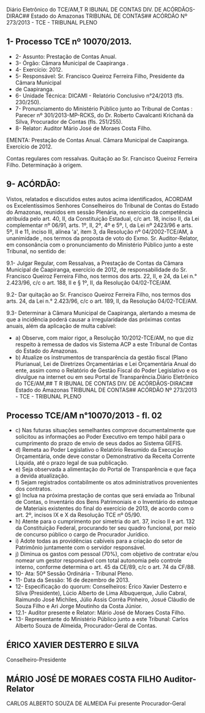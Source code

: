 Diário Eletrônico do TCE/AM,T R IBUNAL DE CONTAS DIV. DE ACÓRDÃOS-DIRAC## Estado do Amazonas TRIBUNAL DE CONTAS## ACÓRDÃO Nº 273/2013 - TCE - TRIBUNAL PLENO

## 1- Processo TCE nº 10070/2013.

- 2- Assunto: Prestação de Contas Anual.
- 3- Órgão: Câmara Municipal de Caapiranga .
- 4- Exercício: 2012.
- 5- Responsável: Sr. Francisco Queiroz Ferreira Filho, Presidente  da Câmara Municipal
- de Caapiranga.
- 6- Unidade Técnica: DICAMI - Relatório Conclusivo n°24/2013 (fls. 230/250).
- 7-  Pronunciamento  do Ministério  Público  junto  ao Tribunal  de  Contas :  Parecer  nº 301/2013-MP-RCKS, do Dr. Roberto Cavalcanti Krichanã da Silva, Procurador de Contas (fls. 251/255).
- 8- Relator: Auditor Mário José de Moraes Costa Filho.

EMENTA: Prestação  de  Contas  Anual.  Câmara Municipal de Caapiranga. Exercício de 2012.

Contas  regulares  com  ressalvas. Quitação  ao  Sr. Francisco  Queiroz  Ferreira  Filho.  Determinação  à origem.

## 9- ACÓRDÃO:

Vistos, relatados e discutidos estes autos acima identificados,  ACORDAM os Excelentíssimos  Senhores  Conselheiros  do  Tribunal  de  Contas  do  Estado  do Amazonas, reunidos em sessão Plenária, no exercício da competência atribuída pelo art. 40, II, da Constituição Estadual, c/c art. 18, inciso II, da Lei complementar nº 06/91, arts. 1º,  II,  2º,  4º  e  5º,  I,  da  Lei  nº  2423/96  e  arts.  5º,  II  e  11,  inciso  III,  alínea  'a',  item  3,  da Resolução  nº  04/2002-TCE/AM, à  unanimidade ,  nos  termos  da  proposta  de  voto  do Exmo. Sr. Auditor-Relator, em consonância com o pronunciamento do Ministério Público junto a este Tribunal, no sentido de:

9.1- Julgar Regular, com Ressalvas, a Prestação de Contas da Câmara Municipal  de  Caapiranga,  exercício  de  2012,  de  responsabilidade  do  Sr.  Francisco Queiroz Ferreira Filho, nos termos dos arts. 22, II, e 24, da Lei n.° 2.423/96, c/c o art. 188, II e § 1º, II, da Resolução 04/02-TCE/AM.

9.2- Dar quitação ao Sr. Francisco Queiroz Ferreira Filho, nos termos dos arts. 24, da Lei n.° 2.423/96, c/c o art. 189, II, da Resolução 04/02-TCE/AM.

9.3- Determinar à  Câmara Municipal  de Caapiranga, alertando a mesma de que a incidência poderá causar a irregularidade das próximas contas anuais, além da aplicação de multa cabível:

- a) Observe, com maior rigor, a Resolução 10/2012-TCE/AM, no que diz respeito à remessa de dados vis Sistema ACP a este Tribunal de Contas do Estado do Amazonas.
- b) Atualize  os  instrumentos  de  transparência  da  gestão  fiscal  (Plano Plurianual,  Lei  de  Diretrizes  Orçamentárias  e  Lei  Orçamentária  Anual  do  ente,  assim como o Relatório de Gestão Fiscal do Poder Legislativo e os divulgue na internet ou em seu Portal de Transparência.Diário Eletrônico do TCE/AM,## T R IBUNAL DE CONTAS DIV. DE ACÓRDÃOS-DIRAC## Estado do Amazonas TRIBUNAL DE CONTAS## ACÓRDÃO Nº 273/2013 - TCE - TRIBUNAL PLENO

## Processo TCE/AM n°10070/2013 - fl. 02

- c) Nas  futuras  situações  semelhantes  comprove  documentalmente  que solicitou as informações ao Poder Executivo em tempo hábil para o cumprimento do prazo de envio de seus dados ao Sistema GEFIS.
- d) Remeta  ao  Poder  Legislativo  o  Relatório  Resumido  da  Execução Orçamentária,  onde  deve  constar  o  Demonstrativo  da  Receita  Corrente  Líquida,  até  o prazo legal de sua publicação.
- e) Seja observada a alimentação do Portal de Transparência e que faça a devida atualização.
- f) Sejam registrados contabilmente os atos administrativos provenientes dos contratos.
- g) Inclua na próxima prestação de contas que será enviada ao Tribunal de Contas,  o  Inventário  dos  Bens  Patrimoniais  e  o  Inventário  do  estoque  de  Materiais existentes  do  final  do  exercício  de  2013,  de  acordo  com  o  art.  2º,  incisos  IX  e  X  da Resolução TCE nº 05/90.
- h) Atente para o cumprimento por simetria do art. 37, inciso II e art. 132 da Constituição Federal, procurando ter seu quadro funcional, por meio de concurso público o cargo de Procurador Jurídico.
- i) Adote  todas  as  providências  cabíveis  para  a  criação  do  setor  de Patrimônio juntamente com o servidor responsável.
- j) Diminua os gastos com pessoal (70%), com objetivo de contratar e/ou nomear  um  gestor  responsável  com  total  autonomia  pelo  controle  interno,  conforme determina o art. 45 da CE/89, c/c o art. 74 da CF/88.
- 10- Ata: 50ª Sessão Ordinária - Tribunal Pleno.
- 11- Data da Sessão: 16 de dezembro de 2013.
- 12- Especificação do quorum: Conselheiros: Érico Xavier Desterro e Silva (Presidente), Lúcio  Alberto  de  Lima  Albuquerque,  Julio  Cabral,  Raimundo  José  Michiles,  Júlio  Assis Corrêa Pinheiro, Josué Cláudio de Souza Filho e Ari Jorge Moutinho da Costa Júnior.
- 12.1- Auditor presente e Relator: Mário José de Moraes Costa Filho.
- 13- Representante do Ministério Público junto a este Tribunal: Carlos Alberto Souza de Almeida, Procurador-Geral de Contas.

## ÉRICO XAVIER DESTERRO E SILVA

Conselheiro-Presidente

## MÁRIO JOSÉ DE MORAES COSTA FILHO Auditor-Relator

CARLOS ALBERTO SOUZA DE ALMEIDA Fui presente Procurador-Geral